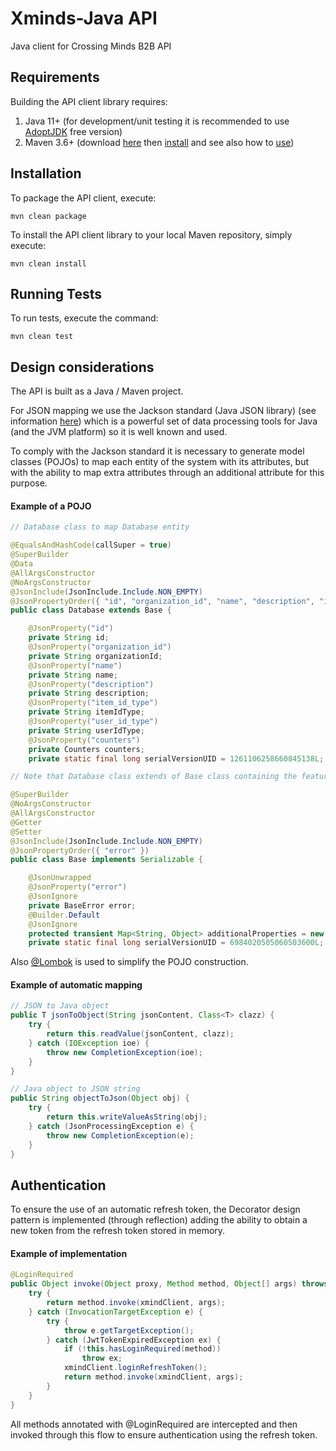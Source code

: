 # Xminds-Java API

Java client for Crossing Minds B2B API

## Requirements

Building the API client library requires:
1. Java 11+ (for development/unit testing it is recommended to use [AdoptJDK](https://adoptopenjdk.net/) free version)
2. Maven 3.6+ (download [here](http://maven.apache.org/download.cgi) then [install](http://maven.apache.org/install.html) and see also how to [use](http://maven.apache.org/guides/getting-started/index.html))

## Installation

To package the API client, execute:
```shell
mvn clean package
```
To install the API client library to your local Maven repository, simply execute:
```shell
mvn clean install
```

## Running Tests

To run tests, execute the command:

```shell
mvn clean test
```

## Design considerations

The API is built as a Java / Maven project.

For JSON mapping we use the Jackson standard (Java JSON library) (see information [here](https://github.com/FasterXML/jackson)) which is a powerful set of data processing tools for Java (and the JVM platform) so it is well known and used.

To comply with the Jackson standard it is necessary to generate model classes (POJOs) to map each entity of the system with its attributes, but with the ability to map extra attributes through an additional attribute for this purpose.

#### Example of a POJO

```java
// Database class to map Database entity

@EqualsAndHashCode(callSuper = true)
@SuperBuilder
@Data
@AllArgsConstructor
@NoArgsConstructor
@JsonInclude(JsonInclude.Include.NON_EMPTY)
@JsonPropertyOrder({ "id", "organization_id", "name", "description", "item_id_type", "user_id_type", "counters" })
public class Database extends Base {

	@JsonProperty("id")
	private String id;
	@JsonProperty("organization_id")
	private String organizationId;
	@JsonProperty("name")
	private String name;
	@JsonProperty("description")
	private String description;
	@JsonProperty("item_id_type")
	private String itemIdType;
	@JsonProperty("user_id_type")
	private String userIdType;
	@JsonProperty("counters")
	private Counters counters;
	private static final long serialVersionUID = 1261106258660845138L;

// Note that Database class extends of Base class containing the feature to map any XMinds error and additional properties 

@SuperBuilder
@NoArgsConstructor
@AllArgsConstructor
@Getter
@Setter
@JsonInclude(JsonInclude.Include.NON_EMPTY)
@JsonPropertyOrder({ "error" })
public class Base implements Serializable {

	@JsonUnwrapped
	@JsonProperty("error")
	@JsonIgnore
	private BaseError error;
	@Builder.Default
	@JsonIgnore
	protected transient Map<String, Object> additionalProperties = new HashMap<>();
	private static final long serialVersionUID = 6984020505060503600L;

```
Also [@Lombok](https://projectlombok.org/) is used to simplify the POJO construction.


#### Example of automatic mapping 

```java
// JSON to Java object
public T jsonToObject(String jsonContent, Class<T> clazz) {
	try {
		return this.readValue(jsonContent, clazz);
	} catch (IOException ioe) {
		throw new CompletionException(ioe);
	}
}

// Java object to JSON string
public String objectToJson(Object obj) {
	try {
		return this.writeValueAsString(obj);
	} catch (JsonProcessingException e) {
		throw new CompletionException(e);
	}
}
```

## Authentication

To ensure the use of an automatic refresh token, the Decorator design pattern is implemented (through reflection) adding the ability to obtain a new token from the refresh token stored in memory.

#### Example of implementation

```java
@LoginRequired
public Object invoke(Object proxy, Method method, Object[] args) throws Throwable {
	try {
		return method.invoke(xmindClient, args);
	} catch (InvocationTargetException e) {
		try {
			throw e.getTargetException();
		} catch (JwtTokenExpiredException ex) {
			if (!this.hasLoginRequired(method))
				throw ex;
			xmindClient.loginRefreshToken();
			return method.invoke(xmindClient, args);
		}
	}
}

```
All methods annotated with @LoginRequired are intercepted and then invoked through this flow to ensure authentication using the refresh token.